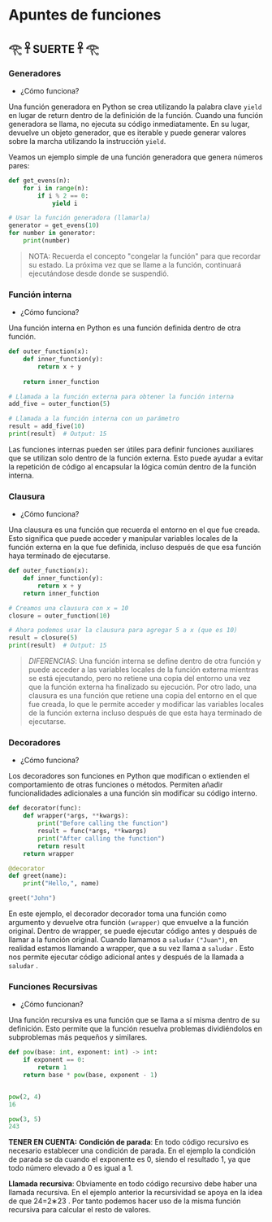 # Apuntes de funciones

## 𓂀 𓋹 SUERTE 𓋹 𓂀 

### Generadores

- ¿Cómo funciona?

Una función generadora en Python se crea utilizando la palabra clave ```yield``` en lugar de return dentro de la definición de la función. Cuando una función generadora se llama, no ejecuta su código inmediatamente. En su lugar, devuelve un objeto generador, que es iterable y puede generar valores sobre la marcha utilizando la instrucción ```yield```.

Veamos un ejemplo simple de una función generadora que genera números pares:

```python
def get_evens(n):
    for i in range(n):
        if i % 2 == 0:
            yield i

# Usar la función generadora (llamarla)
generator = get_evens(10)
for number in generator:
    print(number)
```
> NOTA: Recuerda el concepto "congelar la función" para que recordar su estado. La próxima vez que se llame a la función, continuará ejecutándose desde donde se suspendió.


### Función interna

- ¿Cómo funciona?

Una función interna en Python es una función definida dentro de otra función.

```python
def outer_function(x):
    def inner_function(y):
        return x + y
    
    return inner_function

# Llamada a la función externa para obtener la función interna
add_five = outer_function(5)

# Llamada a la función interna con un parámetro
result = add_five(10)
print(result)  # Output: 15
```

Las funciones internas pueden ser útiles para definir funciones auxiliares que se utilizan solo dentro de la función externa.
Esto puede ayudar a evitar la repetición de código al encapsular la lógica común dentro de la función interna.

### Clausura

- ¿Cómo funciona?

Una clausura es una función que recuerda el entorno en el que fue creada. Esto significa que puede acceder y manipular variables locales de la función externa en la que fue definida, incluso después de que esa función haya terminado de ejecutarse. 

```python
def outer_function(x):
    def inner_function(y):
        return x + y
    return inner_function

# Creamos una clausura con x = 10
closure = outer_function(10)

# Ahora podemos usar la clausura para agregar 5 a x (que es 10)
result = closure(5)
print(result)  # Output: 15

```



 >_DIFERENCIAS_: Una función interna se define dentro de otra función y puede acceder a las variables locales de la función externa mientras se está ejecutando, pero no retiene una copia del entorno una vez que la función externa ha finalizado su ejecución. Por otro lado, una clausura es una función que retiene una copia del entorno en el que fue creada, lo que le permite acceder y modificar las variables locales de la función externa incluso después de que esta haya terminado de ejecutarse.



### Decoradores

- ¿Cómo funciona?

Los decoradores son funciones en Python que modifican o extienden el comportamiento de otras funciones o métodos. Permiten añadir funcionalidades adicionales a una función sin modificar su código interno.

```python
def decorator(func):
    def wrapper(*args, **kwargs):
        print("Before calling the function")
        result = func(*args, **kwargs)
        print("After calling the function")
        return result
    return wrapper

@decorator
def greet(name):
    print("Hello,", name)

greet("John")
```
En este ejemplo, el decorador decorador toma una función como argumento y devuelve otra función `(wrapper)` que envuelve a la función original. Dentro de wrapper, se puede ejecutar código antes y después de llamar a la función original. Cuando llamamos a `saludar` `("Juan")`, en realidad estamos llamando a wrapper, que a su vez llama a `saludar` . Esto nos permite ejecutar código adicional antes y después de la llamada a `saludar` .

### Funciones Recursivas

- ¿Cómo funcionan?

Una función recursiva es una función que se llama a sí misma dentro de su definición. Esto permite que la función resuelva problemas dividiéndolos en subproblemas más pequeños y similares.

```python
def pow(base: int, exponent: int) -> int:
    if exponent == 0:
        return 1
    return base * pow(base, exponent - 1)


pow(2, 4)
16

pow(3, 5)
243
```

**TENER EN CUENTA:**
**Condición de parada**:
En todo código recursivo es necesario establecer una condición de parada. En el ejemplo la condición de parada se da cuando el exponente es 0, siendo el resultado 1, ya que todo número elevado a 0 es igual a 1.

**Llamada recursiva**:
Obviamente en todo código recursivo debe haber una llamada recursiva. En el ejemplo anterior la recursividad se apoya en la idea de que 24=2∗23
. Por tanto podemos hacer uso de la misma función recursiva para calcular el resto de valores.





